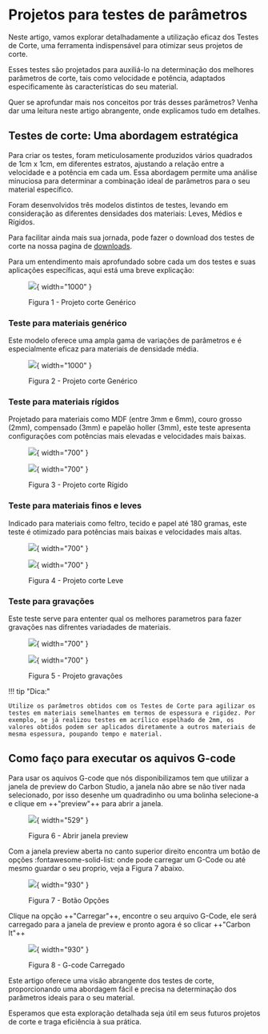 # Projetos para testes de parâmetros

Neste artigo, vamos explorar detalhadamente a utilização eficaz dos Testes de Corte, uma ferramenta indispensável para otimizar seus projetos de corte.

Esses testes são projetados para auxiliá-lo na determinação dos melhores parâmetros de corte, tais como velocidade e potência, adaptados especificamente às características do seu material.

Quer se aprofundar mais nos conceitos por trás desses parâmetros? Venha dar uma leitura neste artigo abrangente, onde explicamos tudo em detalhes.

## Testes de corte: Uma abordagem estratégica

Para criar os testes, foram meticulosamente produzidos vários quadrados de 1cm x 1cm, em diferentes estratos, ajustando a relação entre a velocidade e a potência em cada um. Essa abordagem permite uma análise minuciosa para determinar a combinação ideal de parâmetros para o seu material específico.

Foram desenvolvidos três modelos distintos de testes, levando em consideração as diferentes densidades dos materiais: Leves, Médios e Rígidos.

Para facilitar ainda mais sua jornada, pode fazer o download dos testes de corte na nossa pagina de [downloads].

[downloads]: https://gadgetpluskdb.github.io/Carbon-FAQS/transferencias/#arquivos-para-testes-de-corte

Para um entendimento mais aprofundado sobre cada um dos testes e suas aplicações específicas, aqui está uma breve explicação:

<figure markdown="span">

  ![](../images/testes.png){ width="1000" }
  <figcaption>Figura 1 - Projeto corte Genérico</figcaption>

</figure>

### Teste para materiais genérico

Este modelo oferece uma ampla gama de variações de parâmetros e é especialmente eficaz para materiais de densidade média.

<figure markdown="span">
  
  ![](../images/teste-generico.png){ width="1000" }
  <figcaption>Figura 2 - Projeto corte Genérico</figcaption>

</figure>

### Teste para materiais rígidos

Projetado para materiais como MDF (entre 3mm e 6mm), couro grosso (2mm), compensado (3mm) e papelão holler (3mm), este teste apresenta configurações com potências mais elevadas e velocidades mais baixas.

<figure markdown="span">

  ![](../images/teste-rigido-01.png){ width="700" }
  <figcaption></figcaption>

  ![](../images/teste-rigido-02.png){ width="700" }
  <figcaption>Figura 3 - Projeto corte Rígido</figcaption>

</figure>


### Teste para materiais finos e leves

Indicado para materiais como feltro, tecido e papel até 180 gramas, este teste é otimizado para potências mais baixas e velocidades mais altas.

<figure markdown="span">

  ![](../images/teste-leves-01.png){ width="700" }
  <figcaption></figcaption>

  ![](../images/teste-leves-02.png){ width="700" }
  <figcaption>Figura 4 - Projeto corte Leve</figcaption>

</figure>

### Teste para gravações

Este teste serve para ententer qual os melhores parametros para fazer gravações nas difrentes variadades de materiais.

<figure markdown="span">

  ![](../images/teste-gravacoes-01.png){ width="700" }
  <figcaption></figcaption>

  ![](../images/teste-gravacoes-02.png){ width="700" }
  <figcaption>Figura 5 - Projeto gravações</figcaption>

</figure>


!!! tip "Dica:"
  
    Utilize os parâmetros obtidos com os Testes de Corte para agilizar os testes em materiais semelhantes em termos de espessura e rigidez. Por exemplo, se já realizou testes em acrílico espelhado de 2mm, os valores obtidos podem ser aplicados diretamente a outros materiais de mesma espessura, poupando tempo e material.


## Como faço para executar os aquivos G-code

Para usar os aquivos G-code que nós disponibilizamos tem que utilizar a janela de preview do Carbon Studio, a janela não abre se não tiver nada selecionado, por isso desenhe um quadradinho ou uma bolinha selecione-a e clique em ++"preview"++ para abrir a janela.

<figure markdown="span">

  ![](../images/abrir-gcode-01.png){ width="529" }
  <figcaption>Figura 6 - Abrir janela preview</figcaption>

</figure>

Com a janela preview aberta no canto superior direito encontra um botão de opções :fontawesome-solid-list: onde pode carregar um G-Code ou até mesmo guardar o seu proprio, veja a Figura 7 abaixo.

<figure markdown="span">

  ![](../images/abrir-gcode-02.png){ width="930" }
  <figcaption>Figura 7 - Botão Opções</figcaption>

</figure>

Clique na opção ++"Carregar"++, encontre o seu arquivo G-Code, ele será carregado para a janela de preview e pronto agora é so clicar ++"Carbon It"++

<figure markdown="span">

  ![](../images/abrir-gcode-03.png){ width="930" }
  <figcaption>Figura 8 - G-code Carregado</figcaption>

</figure>

Este artigo oferece uma visão abrangente dos testes de corte, proporcionando uma abordagem fácil e precisa na determinação dos parâmetros ideais para o seu material.

Esperamos que esta exploração detalhada seja útil em seus futuros projetos de corte e traga eficiência à sua prática.
